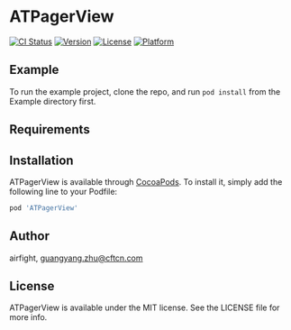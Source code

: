 # ATPagerView

[![CI Status](https://img.shields.io/travis/airfight/ATPagerView.svg?style=flat)](https://travis-ci.org/airfight/ATPagerView)
[![Version](https://img.shields.io/cocoapods/v/ATPagerView.svg?style=flat)](https://cocoapods.org/pods/ATPagerView)
[![License](https://img.shields.io/cocoapods/l/ATPagerView.svg?style=flat)](https://cocoapods.org/pods/ATPagerView)
[![Platform](https://img.shields.io/cocoapods/p/ATPagerView.svg?style=flat)](https://cocoapods.org/pods/ATPagerView)

## Example

To run the example project, clone the repo, and run `pod install` from the Example directory first.

## Requirements

## Installation

ATPagerView is available through [CocoaPods](https://cocoapods.org). To install
it, simply add the following line to your Podfile:

```ruby
pod 'ATPagerView'
```

## Author

airfight, guangyang.zhu@cftcn.com

## License

ATPagerView is available under the MIT license. See the LICENSE file for more info.
